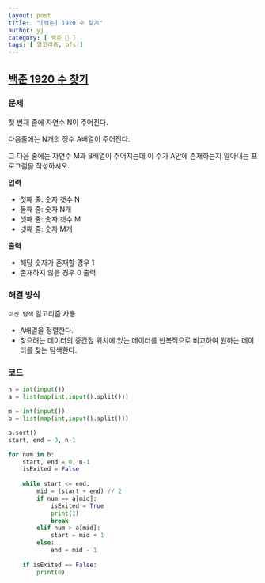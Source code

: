 ```yaml
---
layout: post
title:  "[백준] 1920 수 찾기"
author: yj
category: [ 백준 📝 ]
tags: [ 알고리즘, bfs ]
---
```


## [백준 1920 수 찾기](https://www.acmicpc.net/problem/1920)

### 문제

첫 번재 줄에 자연수 N이 주어진다.

다음줄에는 N개의 정수 A배열이 주어진다.

그 다음 줄에는 자연수 M과 B배열이 주어지는데 이 수가 A안에 존재하는지 알아내는 프로그램을 작성하시오.

**입력**

- 첫째 줄: 숫자 갯수 N
- 둘째 줄: 숫자 N개
- 셋째 줄: 숫자 갯수 M
- 넷째 줄: 숫자 M개

**출력**

- 해당 숫자가 존재할 경우 1
- 존재하지 않을 경우 0 출력

### 해결 방식

`이진 탐색` 알고리즘 사용

- A배열을 정렬한다.
- 찾으려는 데이터의 중간점 위치에 있는 데이터를 반복적으로 비교하여 원하는 데이터를 찾는 탐색한다.

### 코드

```python
n = int(input())
a = list(map(int,input().split()))

m = int(input())
b = list(map(int,input().split()))

a.sort()
start, end = 0, n-1

for num in b:
    start, end = 0, n-1
    isExited = False
    
    while start <= end:
        mid = (start + end) // 2
        if num == a[mid]:
            isExited = True
            print(1)
            break
        elif num > a[mid]:
            start = mid + 1
        else:
            end = mid - 1
        
    if isExited == False:
        print(0)
``` 